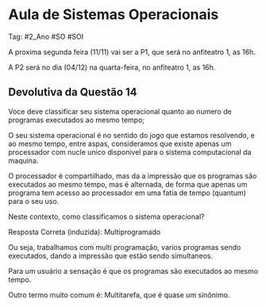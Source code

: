 # Aula de Sistemas Operacionais

Tag: #2_Ano #SO #SOI

A proxima segunda feira (11/11) vai ser a P1, que será no anfiteatro 1, as 16h.

A P2 será no dia (04/12) na quarta-feira, no anfiteatro 1, as 16h.

## Devolutiva da Questão 14

Voce deve classificar seu sistema operacional quanto ao numero de programas executados ao mesmo tempo;

O seu sistema operacional é no sentido do jogo que estamos resolvendo, e ao mesmo tempo, entre aspas, consideramos que existe apenas um processador com nucle unico disponivel para o sistema computacional da maquina.

O processador é compartilhado, mas da a impressão que os programas são executados ao mesmo tempo, mas é alternada, de forma que apenas um programa tem acesso ao processador em uma fatia de tempo (quantum) para o seu uso.

Neste contexto, como classificamos o sistema operacional?

Resposta Correta (induzida): Multiprogramado

Ou seja, trabalhamos com multi programação, varios programas sendo executados, dando a impressão que estão sendo simultaneos.

Para um usuário a sensação é que os programas são executados ao mesmo tempo.

Outro termo muito comum é: Multitarefa, que é quase um sinônimo.
